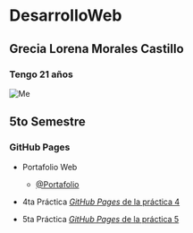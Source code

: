 # DesarrolloWeb
## Grecia Lorena Morales Castillo
### Tengo 21 años
![Me](https://encrypted-tbn0.gstatic.com/images?q=tbn:ANd9GcREiMfUKEuA0zWGqGVPQzI1Aw8PrxqigOxEFQ&s)
## 5to Semestre

### GitHub Pages
- Portafolio Web
    - [@Portafolio](https://greyslor.github.io/DesarrolloWeb/)

- 4ta Práctica
    [_GitHub Pages_ de la práctica 4](https://greyslor.github.io/DesarrolloWeb/Practica-4/)

- 5ta Práctica
    [_GitHub Pages_ de la práctica 5](https://greyslor.github.io/DesarrolloWeb/Practica-5/)